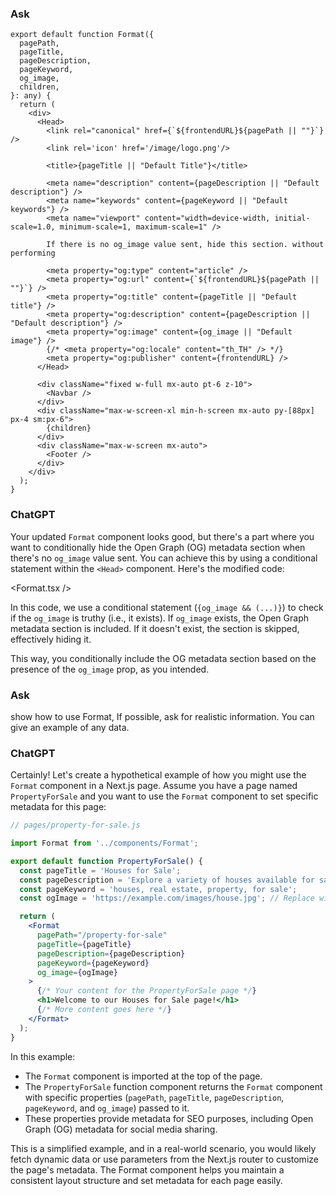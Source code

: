 ### Ask

```tsx
export default function Format({
  pagePath,
  pageTitle,
  pageDescription,
  pageKeyword,
  og_image,
  children,
}: any) {
  return (
    <div>
      <Head>
        <link rel="canonical" href={`${frontendURL}${pagePath || ""}`} />
        <link rel='icon' href='/image/logo.png'/>

        <title>{pageTitle || "Default Title"}</title>

        <meta name="description" content={pageDescription || "Default description"} />
        <meta name="keywords" content={pageKeyword || "Default keywords"} />
        <meta name="viewport" content="width=device-width, initial-scale=1.0, minimum-scale=1, maximum-scale=1" />
        
        If there is no og_image value sent, hide this section. without performing
        
        <meta property="og:type" content="article" />
        <meta property="og:url" content={`${frontendURL}${pagePath || ""}`} />
        <meta property="og:title" content={pageTitle || "Default title"} />
        <meta property="og:description" content={pageDescription || "Default description"} />
        <meta property="og:image" content={og_image || "Default image"} />
        {/* <meta property="og:locale" content="th_TH" /> */}
        <meta property="og:publisher" content={frontendURL} />
      </Head>

      <div className="fixed w-full mx-auto pt-6 z-10">
        <Navbar />
      </div>
      <div className="max-w-screen-xl min-h-screen mx-auto py-[88px] px-4 sm:px-6">
        {children}
      </div>
      <div className="max-w-screen mx-auto">
        <Footer />
      </div>
    </div>
  );
}
```

### ChatGPT

Your updated `Format` component looks good, but there's a part where you want to conditionally hide the Open Graph (OG) metadata section when there's no `og_image` value sent. You can achieve this by using a conditional statement within the `<Head>` component. Here's the modified code:

<Format.tsx />

In this code, we use a conditional statement (`{og_image && (...)}`) to check if the `og_image` is truthy (i.e., it exists). If `og_image` exists, the Open Graph metadata section is included. If it doesn't exist, the section is skipped, effectively hiding it.

This way, you conditionally include the OG metadata section based on the presence of the `og_image` prop, as you intended.

### Ask

show how to use Format, 
If possible, ask for realistic information. 
You can give an example of any data.

### ChatGPT

Certainly! Let's create a hypothetical example of how you might use the `Format` component in a Next.js page. Assume you have a page named `PropertyForSale` and you want to use the `Format` component to set specific metadata for this page:

```jsx
// pages/property-for-sale.js

import Format from '../components/Format';

export default function PropertyForSale() {
  const pageTitle = 'Houses for Sale';
  const pageDescription = 'Explore a variety of houses available for sale. Find your dream home!';
  const pageKeyword = 'houses, real estate, property, for sale';
  const ogImage = 'https://example.com/images/house.jpg'; // Replace with a real image URL

  return (
    <Format
      pagePath="/property-for-sale"
      pageTitle={pageTitle}
      pageDescription={pageDescription}
      pageKeyword={pageKeyword}
      og_image={ogImage}
    >
      {/* Your content for the PropertyForSale page */}
      <h1>Welcome to our Houses for Sale page!</h1>
      {/* More content goes here */}
    </Format>
  );
}
```

In this example:

- The `Format` component is imported at the top of the page.
- The `PropertyForSale` function component returns the `Format` component with specific properties (`pagePath`, `pageTitle`, `pageDescription`, `pageKeyword`, and `og_image`) passed to it.
- These properties provide metadata for SEO purposes, including Open Graph (OG) metadata for social media sharing.

This is a simplified example, and in a real-world scenario, you would likely fetch dynamic data or use parameters from the Next.js router to customize the page's metadata. The Format component helps you maintain a consistent layout structure and set metadata for each page easily.
